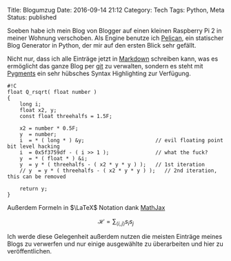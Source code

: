 Title: Blogumzug
Date: 2016-09-14 21:12
Category: Tech
Tags: Python, Meta
Status: published

Soeben habe ich mein Blog von Blogger auf einen kleinen Raspberry Pi 2 in meiner
Wohnung verschoben. Als Engine benutze ich [Pelican](http://blog.getpelican.com/),
ein statischer Blog Generator in Python, der mir auf den ersten Blick sehr gefällt.

Nicht nur, dass ich alle Einträge jetzt in [Markdown](https://de.wikipedia.org/wiki/Markdown)
schreiben kann, was es ermöglicht das ganze Blog per [git](https://de.wikipedia.org/wiki/Git)
zu verwalten, sondern es steht mit [Pygments](http://pygments.org/) ein sehr 
hübsches Syntax Highlighting zur Verfügung.

    #!C
    float Q_rsqrt( float number )
    {
        long i;
        float x2, y;
        const float threehalfs = 1.5F;

        x2 = number * 0.5F;
        y  = number;
        i  = * ( long * ) &y;                       // evil floating point bit level hacking
        i  = 0x5f3759df - ( i >> 1 );               // what the fuck? 
        y  = * ( float * ) &i;
        y  = y * ( threehalfs - ( x2 * y * y ) );   // 1st iteration
        // y  = y * ( threehalfs - ( x2 * y * y ) );   // 2nd iteration, this can be removed

        return y;
    }

Außerdem Formeln in $\LaTeX$ Notation dank [MathJax](https://www.mathjax.org/)

$$\mathcal H = \sum_{\left< i, j \right>} s_i s_j$$

Ich werde diese Gelegenheit außerdem nutzen die meisten Einträge meines Blogs
zu verwerfen und nur einige ausgewählte zu überarbeiten und hier zu
veröffentlichen.

